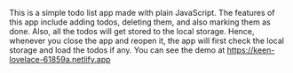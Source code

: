This is a simple todo list app made with plain JavaScript. The features of this app include adding todos, deleting them, and also marking them as done. Also, all the todos will get stored to the local storage. Hence, whenever you close the app and reopen it, the app will first check the local storage and load the todos if any.
You can see the demo at https://keen-lovelace-61859a.netlify.app
